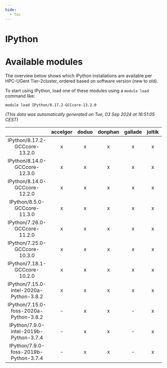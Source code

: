 ```yaml
---
hide:
  - toc
---
```


IPython
=======

# Available modules


The overview below shows which IPython installations are available per HPC-UGent Tier-2cluster, ordered based on software version (new to old).

To start using IPython, load one of these modules using a `module load` command like:

```shell
module load IPython/8.17.2-GCCcore-13.2.0
```

*(This data was automatically generated on Tue, 03 Sep 2024 at 16:51:05 CEST)*  

| |accelgor|doduo|donphan|gallade|joltik|shinx|skitty|
| :---: | :---: | :---: | :---: | :---: | :---: | :---: | :---: |
|IPython/8.17.2-GCCcore-13.2.0|x|x|x|x|x|x|x|
|IPython/8.14.0-GCCcore-12.3.0|x|x|x|x|x|x|x|
|IPython/8.14.0-GCCcore-12.2.0|x|x|x|x|x|-|x|
|IPython/8.5.0-GCCcore-11.3.0|x|x|x|x|x|x|x|
|IPython/7.26.0-GCCcore-11.2.0|x|x|x|x|x|-|x|
|IPython/7.25.0-GCCcore-10.3.0|x|x|x|x|x|-|x|
|IPython/7.18.1-GCCcore-10.2.0|x|x|x|x|x|-|x|
|IPython/7.15.0-intel-2020a-Python-3.8.2|x|x|x|x|x|-|x|
|IPython/7.15.0-foss-2020a-Python-3.8.2|-|x|x|-|x|-|x|
|IPython/7.9.0-intel-2019b-Python-3.7.4|-|x|x|-|x|-|x|
|IPython/7.9.0-foss-2019b-Python-3.7.4|-|x|x|-|x|-|x|
